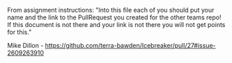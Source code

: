 From assignment instructions: "Into this file each of you should put your name and the link to the PullRequest you created for the other teams repo! If this document is not there and your link is not there you will not get points for this."

Mike Dillon - https://github.com/terra-bawden/Icebreaker/pull/27#issue-2609263910

